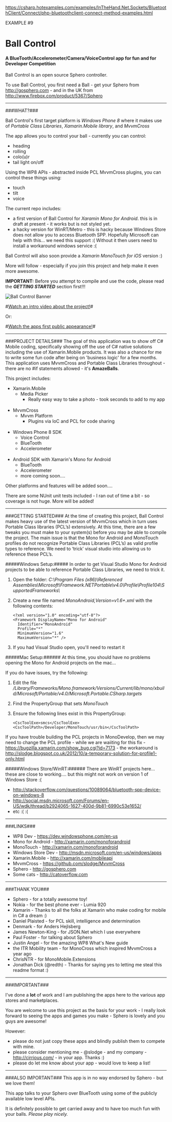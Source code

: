 https://csharp.hotexamples.com/examples/InTheHand.Net.Sockets/BluetoothClient/Connect/php-bluetoothclient-connect-method-examples.html

EXAMPLE #9


# Ball Control #
#### A BlueTooth/Accelerometer/Camera/VoiceControl app for fun and for Developer Competition ####

Ball Control is an open source Sphero controller.

To use Ball Control, you first need a Ball - get your Sphero from http://gosphero.com - and in the UK from http://www.firebox.com/product/5367/Sphero

----------

###WHAT?###

Ball Control's first target platform is *Windows Phone 8* where it makes use of *Portable Class Libraries*, *Xamarin.Mobile library*, and *MvvmCross*

The app allows you to control your ball - currently you can control:

- heading
- rolling
- colo(u)r
- tail light on/off

Using the WP8 APIs - abstracted inside PCL MvvmCross plugins, you can control these things using:

- touch
- tilt
- voice

The current repo includes:

- a first version of Ball Control for *Xaramin Mono for Android*. this is in draft at present - it works but is not styled yet. 
- a hacky version for WinRT/Metro - this is hacky because Windows Store does not allow you to access Bluetooth SPP. Hopefully Microsoft can help with this... we need this support :( Without it then users need to install a workaround windows service :(

Ball Control will also soon provide a *Xamarin MonoTouch for iOS* version :)

More will follow - especially if you join this project and help make it even more awesome.

**IMPORTANT:** Before you attempt to compile and use the code, please read the ***GETTING STARTED*** section first!!!
 
![Ball Control Banner](https://raw.github.com/slodge/BallControl/master/wide.png)

#[Watch an intro video about the project!](http://www.youtube.com/embed/4PXp_bmRwhA "Watch an Intro Video about the Project!")#

Or:

#[Watch the apps first public appearance!](http://www.youtube.com/embed/yMS4AAko1jI "Watch the apps first public appearance!")#


----------


###PROJECT DETAILS###
The goal of this application was to show off C# Mobile coding, specifically showing off the use of C# native solutions including the use of Xamarin.Mobile products. It was also a chance for me to write some fun code after being on 'business logic' for a few months. This application uses MvvmCross and Portable Class Libraries throughout - there are no #if statements allowed - it's **AmazeBalls**.

This project includes:

- Xamarin.Mobile
	- Media Picker
        - Really easy way to take a photo - took seconds to add to my app
<br/><br/>					
- MvvmCross
    - Mvvm Platform
	     - Plugins via IoC and PCL for code sharing
<br/><br/>					
- Windows Phone 8 SDK
	- Voice Control
	- BlueTooth
	- Accelerometer
<br/><br/>					
- Android SDK with Xamarin's Mono for Android
	- BlueTooth
	- Accelerometer
	- more coming soon....

	
Other platforms and features will be added soon....

There are some NUnit unit tests included - I ran out of time a bit - so coverage is not huge. More will be added!

----------

###GETTING STARTED###
At the time of creating this project, Ball Control makes heavy use of the latest version of MvvmCross which in turn uses Portable Class libraries (PCL’s) extensively.  At this time, there are a few tweaks you must make to your system(s) before you may be able to compile the project.  The main issue is that the Mono for Android and MonoTouch profiles do not recognize Portable Class Libraries (PCL’s) as valid profile types to reference.  We need to ‘trick’ visual studio into allowing us to reference these PCL’s.

#####Windows Setup:#####
In order to get Visual Studio Mono for Android projects to be able to reference Portable Class Libraries, we need to trick it.

1. Open the folder: *C:\Program Files (x86)\Referenced Assemblies\Microsoft\Framework\.NETPortable\v4.0\Profile\Profile104\SupportedFrameworks\\*
2. Create a new file named *MonoAndroid,Version=v1.6+.xml* with the following contents:

	```
	<?xml version="1.0" encoding="utf-8"?>
	<Framework DisplayName="Mono for Android"
	  Identifier="MonoAndroid"
	  Profile="*"
	  MinimumVersion="1.6"
	  MaximumVersion="*" />
	```
3. If you had Visual Studio open, you'll need to restart it



#####Mac Setup:######
At this time, you should have no problems opening the Mono for Android projects on the mac...

If you do have issues, try the following:

1. Edit the file */Library/Frameworks/Mono.framework/Versions/Current/lib/mono/xbuild/Microsoft/Portable/v4.0/Microsoft.Portable.CSharp.targets*
2. Find the PropertyGroup that sets *<TargetFrameworkIdentifier>MonoTouch</TargetFrameworkIdentifier>*
3. Ensure the following lines exist in this PropertyGroup:

	```
	<CscToolExe>smcs</CscToolExe>
	<CscToolPath>/Developer/MonoTouch/usr/bin</CscToolPath>
	```

If you have trouble building the PCL projects in MonoDevelop, then we may need to change the PCL profile - while we are waiiting for this fix - https://bugzilla.xamarin.com/show_bug.cgi?id=7173 - the workaround is http://slodge.blogspot.co.uk/2012/10/a-temporary-solution-for-profile1-only.html


#####Windows Store/WinRT:######
There are WinRT projects here... these are close to working.... but this might not work on version 1 of Windows Store :(

- http://stackoverflow.com/questions/10089064/bluetooth-spp-device-on-windows-8
- http://social.msdn.microsoft.com/Forums/en-US/wdk/thread/b2924065-1627-400d-9b81-6990c53e1652/
- etc :( :(


----------

###LINKS###
-   WP8 Dev - https://dev.windowsphone.com/en-us
-   Mono for Android - http://xamarin.com/monoforandroid
-   MonoTouch - http://xamarin.com/monoforandroid
-   Windows Store Dev - http://msdn.microsoft.com/en-us/windows/apps
-	Xamarin.Mobile - http://xamarin.com/mobileapi
-	MvvmCross - https://github.com/slodge/MvvmCross
-   Sphero - http://gosphero.com
-   Some cats - http://catoverflow.com

----------

###THANK YOU###
- Sphero - for a totally awesome toy!
- Nokia - for the best phone ever - Lumia 920
- Xamarin - Thanks to all the folks at Xamarin who make coding for mobile in C# a dream :)
- Daniel Plaisted - for PCL skill, intelligence and determination
- Denmark - for Anders Hejlsberg
- James Newton-King - for JSON.Net which I use everywhere
- Paul Foster - for talking about Sphero 
- Justin Angel - for the amazing WP8 What's New guide
- the ITR Mobility team - for MonoCross which inspired MvvmCross a year ago
- ChrisNTR - for MonoMobile.Extensions
- Jonathan Dick (@redth) - Thanks for saying yes to letting me steal this readme format :)

----------

###IMPORTANT###

I've done a **lot** of work and I am publishing the apps here to the various app stores and marketplaces.

You are welcome to use this project as the basis for your work - I really look forward to seeing the apps and games you make - Sphero is lovely and you guys are awesome!

However:

- please do not just copy these apps and blindly publish them to compete with mine.
- please consider mentioning me - @slodge - and my company - http://cirrious.com/ - in your app. Thanks :)
- please do let me know about your app - would love to keep a list!

----------

###ALSO IMPORTANT###
This app is in no way endorsed by Sphero - but we love them!

This app talks to your Sphero over BlueTooth using some of the publicly available low level APIs. 

It is definitely possible to get carried away and to have too much fun with your balls. *Please play nicely.*
